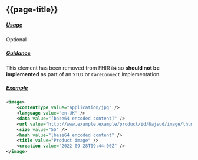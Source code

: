 ## {{page-title}}

<h5><ins>Usage</ins></h5>

<span class="mro-circle optional" title="Optional"></span> Optional


<h5><ins>Guidance</ins></h5>

<div class="nhsd-a-box nhsd-a-box--bg-light-yellow nhsd-!t-margin-bottom-6 nhsd-t-body">
    This element has been removed from FHIR <code>R4</code> so <strong>should not be implemented</strong> as part of an <code>STU3</code> or <code>CareConnect</code> implementation.
</div>


<h5><ins>Example</ins></h5>

```xml
<image>
    <contentType value="application/jpg" />
    <language value="en-UK" />
    <data value="[base64 encoded content]" />
    <url value="http://www.example.example/product/id/8ajsud/image/thumbnail.png" />
    <size value="55" />
    <hash value="[base64 encoded content" />
    <title value="Product image" />
    <creation value="2022-09-28T09:44:00Z" />
</image>
```